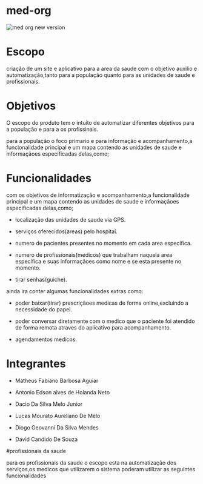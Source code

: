 # med-org


![med org new version](https://github.com/user-attachments/assets/c8dfc841-4206-4ea3-8bee-9a7e3ed112aa)



# Escopo

criação de um site e aplicativo para a area da saude com o objetivo auxilio e automatização,tanto para a população quanto para as unidades de saude e profissionais.


# Objetivos

O escopo do produto tem o intuito de automatizar diferentes objetivos para a população e para a os profissinais.

para a população o foco primario e para informação e acompanhamento,a funcionalidade principal e um mapa contendo as unidades de saude e informaçãoes especificadas delas,como;








# Funcionalidades


 com os objetivos de informatização e acompanhamento,a funcionalidade principal e um mapa contendo as unidades de saude e informaçãoes especificadas delas,como;

- localização das unidades de saude via GPS.

- serviços oferecidos(areas) pelo hospital.

- numero de pacientes presentes no momento em cada area especifica.

- numero de profissionais(medicos) que trabalham naquela area especifica e suas informaçãoes como nome e se esta presente no momento.

- tirar senhas(guiche).

ainda ira conter algumas funcionalidades extras como:

- poder baixar(tirar) prescriçãoes medicas de forma online,excluindo a necessidade do papel.

- poder conversar diretamente com o medico que o paciente foi atendido de forma remota atraves do aplicativo para acompanhamento.

- agendamentos medicos.


# Integrantes 

- Matheus Fabiano Barbosa Aguiar

- Antonio Edson alves de Holanda Neto

- Dacio Da Silva Melo Junior

- Lucas Mourato Aureliano De Melo

- Diogo Geovanni Da Silva Mendes

- David Candido De Souza    



#profissionais da saude

para os profissionais da saude o escopo esta na automatização dos serviços,os medicos que utilizarem o sistema poderam utilizar as seguintes funcionalidades 



